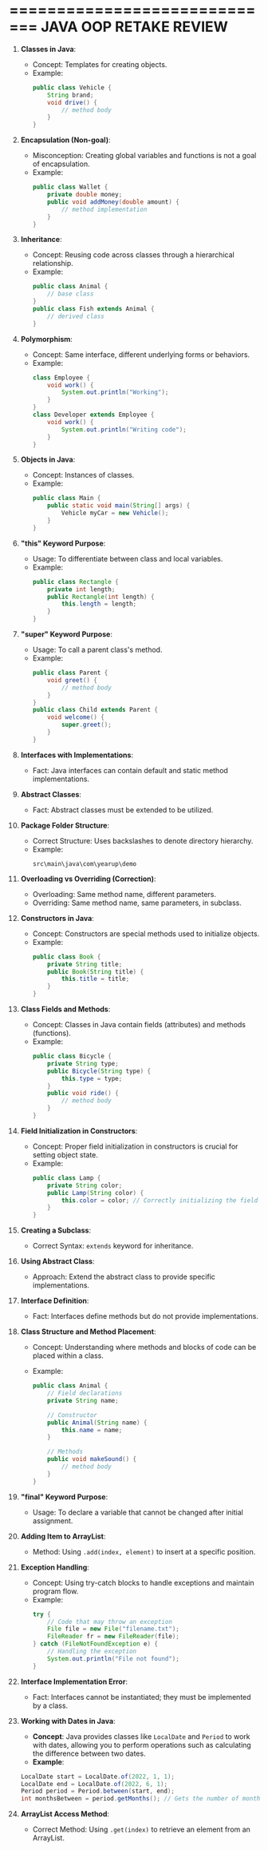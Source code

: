 =============================
**JAVA OOP RETAKE REVIEW**
=============================

1. **Classes in Java**:

   - Concept: Templates for creating objects.
   - Example:
     ```java
     public class Vehicle {
         String brand;
         void drive() {
             // method body
         }
     }
     ```

2. **Encapsulation (Non-goal)**:

   - Misconception: Creating global variables and functions is not a goal of encapsulation.
   - Example:
     ```java
     public class Wallet {
         private double money;
         public void addMoney(double amount) {
             // method implementation
         }
     }
     ```

3. **Inheritance**:

   - Concept: Reusing code across classes through a hierarchical relationship.
   - Example:
     ```java
     public class Animal {
         // base class
     }
     public class Fish extends Animal {
         // derived class
     }
     ```

4. **Polymorphism**:

   - Concept: Same interface, different underlying forms or behaviors.
   - Example:
     ```java
     class Employee {
         void work() {
             System.out.println("Working");
         }
     }
     class Developer extends Employee {
         void work() {
             System.out.println("Writing code");
         }
     }
     ```

5. **Objects in Java**:

   - Concept: Instances of classes.
   - Example:
     ```java
     public class Main {
         public static void main(String[] args) {
             Vehicle myCar = new Vehicle();
         }
     }
     ```

6. **"this" Keyword Purpose**:

   - Usage: To differentiate between class and local variables.
   - Example:
     ```java
     public class Rectangle {
         private int length;
         public Rectangle(int length) {
             this.length = length;
         }
     }
     ```

7. **"super" Keyword Purpose**:

   - Usage: To call a parent class's method.
   - Example:
     ```java
     public class Parent {
         void greet() {
             // method body
         }
     }
     public class Child extends Parent {
         void welcome() {
             super.greet();
         }
     }
     ```

8. **Interfaces with Implementations**:

   - Fact: Java interfaces can contain default and static method implementations.

9. **Abstract Classes**:

   - Fact: Abstract classes must be extended to be utilized.

10. **Package Folder Structure**:

    - Correct Structure: Uses backslashes to denote directory hierarchy.
    - Example:
      ```text
      src\main\java\com\yearup\demo
      ```

11. **Overloading vs Overriding (Correction)**:

    - Overloading: Same method name, different parameters.
    - Overriding: Same method name, same parameters, in subclass.

12. **Constructors in Java**:

    - Concept: Constructors are special methods used to initialize objects.
    - Example:
      ```java
      public class Book {
          private String title;
          public Book(String title) {
              this.title = title;
          }
      }
      ```

13. **Class Fields and Methods**:

    - Concept: Classes in Java contain fields (attributes) and methods (functions).
    - Example:
      ```java
      public class Bicycle {
          private String type;
          public Bicycle(String type) {
              this.type = type;
          }
          public void ride() {
              // method body
          }
      }
      ```

14. **Field Initialization in Constructors**:

    - Concept: Proper field initialization in constructors is crucial for setting object state.
    - Example:
      ```java
      public class Lamp {
          private String color;
          public Lamp(String color) {
              this.color = color; // Correctly initializing the field
          }
      }
      ```

15. **Creating a Subclass**:

    - Correct Syntax: `extends` keyword for inheritance.

16. **Using Abstract Class**:

    - Approach: Extend the abstract class to provide specific implementations.

17. **Interface Definition**:

    - Fact: Interfaces define methods but do not provide implementations.

18. **Class Structure and Method Placement**:

    - Concept: Understanding where methods and blocks of code can be placed within a class.
    - Example:

      ```java
      public class Animal {
          // Field declarations
          private String name;

          // Constructor
          public Animal(String name) {
              this.name = name;
          }

          // Methods
          public void makeSound() {
              // method body
          }
      }
      ```

19. **"final" Keyword Purpose**:

    - Usage: To declare a variable that cannot be changed after initial assignment.

20. **Adding Item to ArrayList**:

    - Method: Using `.add(index, element)` to insert at a specific position.

21. **Exception Handling**:

    - Concept: Using try-catch blocks to handle exceptions and maintain program flow.
    - Example:
      ```java
      try {
          // Code that may throw an exception
          File file = new File("filename.txt");
          FileReader fr = new FileReader(file);
      } catch (FileNotFoundException e) {
          // Handling the exception
          System.out.println("File not found");
      }
      ```

22. **Interface Implementation Error**:

    - Fact: Interfaces cannot be instantiated; they must be implemented by a class.

23. **Working with Dates in Java**:

    - **Concept**: Java provides classes like `LocalDate` and `Period` to work with dates, allowing you to perform operations such as calculating the difference between two dates.
    - **Example**:

    ```java
    LocalDate start = LocalDate.of(2022, 1, 1);
    LocalDate end = LocalDate.of(2022, 6, 1);
    Period period = Period.between(start, end);
    int monthsBetween = period.getMonths(); // Gets the number of months between two dates
    ```

24. **ArrayList Access Method**:
    - Correct Method: Using `.get(index)` to retrieve an element from an ArrayList.
